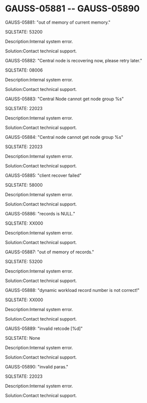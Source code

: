 # GAUSS-05881 -- GAUSS-05890<a name="EN-US_TOPIC_0302073416"></a>

GAUSS-05881: "out of memory of current memory."

SQLSTATE: 53200

Description:Internal system error.

Solution:Contact technical support.

GAUSS-05882: "Central node is recovering now, please retry later."

SQLSTATE: 08006

Description:Internal system error.

Solution:Contact technical support.

GAUSS-05883: "Central Node cannot get node group %s"

SQLSTATE: 22023

Description:Internal system error.

Solution:Contact technical support.

GAUSS-05884: "Central node cannot get node group %s"

SQLSTATE: 22023

Description:Internal system error.

Solution:Contact technical support.

GAUSS-05885: "client recover failed"

SQLSTATE: 58000

Description:Internal system error.

Solution:Contact technical support.

GAUSS-05886: "records is NULL."

SQLSTATE: XX000

Description:Internal system error.

Solution:Contact technical support.

GAUSS-05887: "out of memory of records."

SQLSTATE: 53200

Description:Internal system error.

Solution:Contact technical support.

GAUSS-05888: "dynamic workload record number is not correct!"

SQLSTATE: XX000

Description:Internal system error.

Solution:Contact technical support.

GAUSS-05889: "invalid retcode \[%d\]"

SQLSTATE: None

Description:Internal system error.

Solution:Contact technical support.

GAUSS-05890: "invalid paras."

SQLSTATE: 22023

Description:Internal system error.

Solution:Contact technical support.

